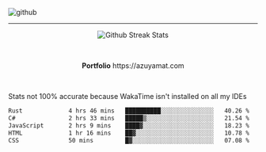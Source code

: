 ![github](https://media.discordapp.net/attachments/881363147364118528/1142610121697021952/background.png?width=1000&height=300)<br>
___
<p align="center">
  <img alt="Github Streak Stats" src="https://streak-stats.demolab.com?user=Azuyamat&theme=transparent&hide_border=true"/>
</p><br>
<p align="center">
      <strong>Portfolio</strong> https://azuyamat.com
</p><br>

Stats not 100% accurate because WakaTime isn't installed on all my IDEs
<!--START_SECTION:waka-->

```txt
Rust             4 hrs 46 mins   ██████████░░░░░░░░░░░░░░░   40.26 %
C#               2 hrs 33 mins   █████▒░░░░░░░░░░░░░░░░░░░   21.54 %
JavaScript       2 hrs 9 mins    ████▓░░░░░░░░░░░░░░░░░░░░   18.23 %
HTML             1 hr 16 mins    ██▓░░░░░░░░░░░░░░░░░░░░░░   10.78 %
CSS              50 mins         █▓░░░░░░░░░░░░░░░░░░░░░░░   07.08 %
```

<!--END_SECTION:waka-->
